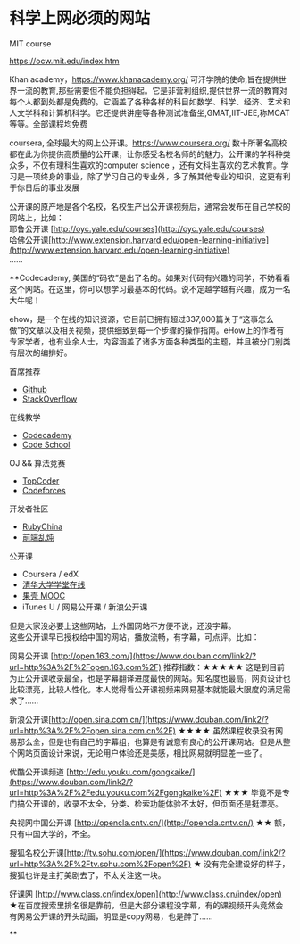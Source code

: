 # 科学上网必须的网站

MIT course


https://ocw.mit.edu/index.htm


 Khan academy，https://www.khanacademy.org/
可汗学院的使命,旨在提供世界一流的教育,那些需要但不能负担得起。它是非营利组织,提供世界一流的教育对每个人都到处都是免费的。它涵盖了各种各样的科目如数学、科学、经济、艺术和人文学科和计算机科学。它还提供讲座等各种测试准备坐,GMAT,IIT-JEE,称MCAT等等。全部课程均免费


coursera, 全球最大的网上公开课。https://www.coursera.org/
数十所著名高校都在此为你提供高质量的公开课，让你感受名校名师的的魅力。公开课的学科种类众多，不仅有理科生喜欢的computer science ，还有文科生喜欢的艺术教育。学习是一项终身的事业，除了学习自己的专业外，多了解其他专业的知识，这更有利于你日后的事业发展




公开课的原产地是各个名校，名校生产出公开课视频后，通常会发布在自己学校的网站上，比如：  
耶鲁公开课 [http://oyc.yale.edu/courses](http://oyc.yale.edu/courses)   
哈佛公开课[http://www.extension.harvard.edu/open-learning-initiative](http://www.extension.harvard.edu/open-learning-initiative)   
……   





























































**Codecademy, 美国的“码农”是出了名的。如果对代码有兴趣的同学，不妨看看这个网站。在这里，你可以想学习最基本的代码。说不定越学越有兴趣，成为一名大牛呢！



ehow，是一个在线的知识资源，它目前已拥有超过337,000篇关于“这事怎么做”的文章以及相关视频，提供细致到每一个步骤的操作指南。eHow上的作者有专家学者，也有业余人士，内容涵盖了诸多方面各种类型的主题，并且被分门别类有层次的编排好。






























首席推荐

-   [Github](https://github.com/)
-   [StackOverflow](http://stackoverflow.com/)

在线教学

-   [Codecademy](https://www.codecademy.com/)
-   [Code School](https://www.codeschool.com/)

OJ && 算法竞赛

-   [TopCoder](https://www.topcoder.com/)
-   [Codeforces](http://codeforces.com/)

开发者社区

-   [RubyChina](https://ruby-china.org/)
-   [前端乱炖](http://www.html-js.com/)

公开课

-   Coursera / edX
-   [清华大学学堂在线](http://www.xuetangx.com/)
-   [果壳 MOOC](http://mooc.guokr.com/)
-   iTunes U / 网易公开课 / 新浪公开课



但是大家没必要上这些网站，上外国网站不方便不说，还没字幕。   
这些公开课早已授权给中国的网站，播放流畅，有字幕，可点评。比如：   
  
网易公开课 [http://open.163.com/](https://www.douban.com/link2/?url=http%3A%2F%2Fopen.163.com%2F) 推荐指数：★★★★★ 这是到目前为止公开课收录最全，也是字幕翻译进度最快的网站。知名度也最高，网页设计也比较漂亮，比较人性化。本人觉得看公开课视频来网易基本就能最大限度的满足需求了……   
  
新浪公开课[http://open.sina.com.cn/](https://www.douban.com/link2/?url=http%3A%2F%2Fopen.sina.com.cn%2F) ★★★★ 虽然课程收录没有网易那么全，但是也有自己的字幕组，也算是有诚意有良心的公开课网站。但是从整个网站页面设计来说，无论用户体验还是美感，相比网易就明显差一些了。   
  
优酷公开课频道 [http://edu.youku.com/gongkaike/](https://www.douban.com/link2/?url=http%3A%2F%2Fedu.youku.com%2Fgongkaike%2F) ★★★ 毕竟不是专门搞公开课的，收录不太全，分类、检索功能体验不太好，但页面还是挺漂亮。   
  
央视网中国公开课 [http://opencla.cntv.cn/](http://opencla.cntv.cn/) ★★ 额，只有中国大学的，不全。   
  
搜狐名校公开课[http://tv.sohu.com/open/](https://www.douban.com/link2/?url=http%3A%2F%2Ftv.sohu.com%2Fopen%2F) ★ 没有完全建设好的样子，搜狐也许是主打美剧去了，不太关注这一块。   
  
好课网 [http://www.class.cn/index/open](http://www.class.cn/index/open) ★在百度搜索里排名很是靠前，但是大部分课程没字幕，有的课视频开头竟然会有网易公开课的开头动画，明显是copy网易，也是醉了……












**